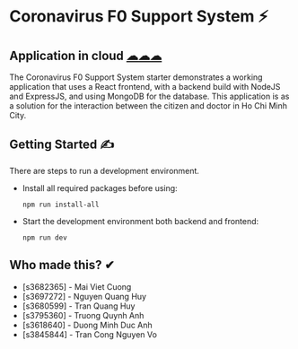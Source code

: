 # Coronavirus F0 Support System ⚡

## Application in cloud [☁☁☁](https://covid-f0-support-system.herokuapp.com/)

The Coronavirus F0 Support System starter demonstrates a working application that uses a React frontend, with a backend build with NodeJS and ExpressJS, and using MongoDB for the database. This application is as a solution for the interaction between the citizen and doctor in Ho Chi Minh City.

## Getting Started ✍

There are steps to run a development environment.

  - Install all required packages before using:

    ```
    npm run install-all
    ```
   
  - Start the development environment both backend and frontend:

    ```
    npm run dev
    ```

 
## Who made this? ✔

  - [s3682365] - Mai Viet Cuong 
  - [s3697272] - Nguyen Quang Huy  
  - [s3680599] - Tran Quang Huy  
  - [s3795360] - Truong Quynh Anh 
  - [s3618640] - Duong Minh Duc Anh  
  - [s3845844] - Tran Cong Nguyen Vo